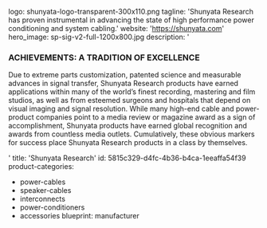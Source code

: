 logo: shunyata-logo-transparent-300x110.png
tagline: 'Shunyata Research has proven instrumental in advancing the state of high performance power conditioning and system cabling.'
website: 'https://shunyata.com'
hero_image: sp-sig-v2-full-1200x800.jpg
description: '<h3>ACHIEVEMENTS: A TRADITION OF EXCELLENCE</h3><p>Due to extreme parts customization, patented science and measurable advances in signal transfer, Shunyata Research products have earned applications within many of the world’s finest recording, mastering and film studios, as well as from esteemed surgeons and hospitals that depend on visual imaging and signal resolution. While many high-end cable and power-product companies point to a media review or magazine award as a sign of accomplishment, Shunyata products have earned global recognition and awards from countless media outlets. Cumulatively, these obvious markers for success place Shunyata Research products in a class by themselves.</p>'
title: 'Shunyata Research'
id: 5815c329-d4fc-4b36-b4ca-1eeaffa54f39
product-categories:
  - power-cables
  - speaker-cables
  - interconnects
  - power-conditioners
  - accessories
blueprint: manufacturer
